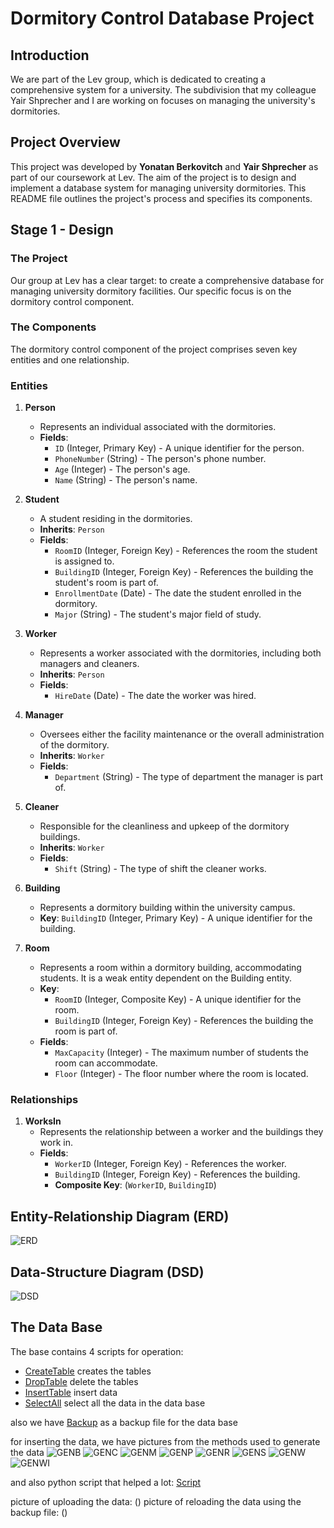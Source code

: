 # Dormitory Control Database Project

## Introduction

We are part of the Lev group, which is dedicated to creating a comprehensive system for a university. The subdivision that my colleague Yair Shprecher and I are working on focuses on managing the university's dormitories.

## Project Overview

This project was developed by **Yonatan Berkovitch** and **Yair Shprecher** as part of our coursework at Lev. The aim of the project is to design and implement a database system for managing university dormitories. This README file outlines the project's process and specifies its components.

## Stage 1 - Design

### The Project

Our group at Lev has a clear target: to create a comprehensive database for managing university dormitory facilities. Our specific focus is on the dormitory control component.

### The Components

The dormitory control component of the project comprises seven key entities and one relationship.

### Entities

1. **Person**
   - Represents an individual associated with the dormitories.
   - **Fields**:
     - `ID` (Integer, Primary Key) - A unique identifier for the person.
     - `PhoneNumber` (String) - The person's phone number.
     - `Age` (Integer) - The person's age.
     - `Name` (String) - The person's name.

2. **Student**
   - A student residing in the dormitories.
   - **Inherits**: `Person`
   - **Fields**:
     - `RoomID` (Integer, Foreign Key) - References the room the student is assigned to.
     - `BuildingID` (Integer, Foreign Key) - References the building the student's room is part of.
     - `EnrollmentDate` (Date) - The date the student enrolled in the dormitory.
     - `Major` (String) - The student's major field of study.

3. **Worker**
   - Represents a worker associated with the dormitories, including both managers and cleaners.
   - **Inherits**: `Person`
   - **Fields**:
     - `HireDate` (Date) - The date the worker was hired.

4. **Manager**
   - Oversees either the facility maintenance or the overall administration of the dormitory.
   - **Inherits**: `Worker`
   - **Fields**:
     - `Department` (String) - The type of department the manager is part of.

5. **Cleaner**
   - Responsible for the cleanliness and upkeep of the dormitory buildings.
   - **Inherits**: `Worker`
   - **Fields**:
     - `Shift` (String) - The type of shift the cleaner works.

6. **Building**
   - Represents a dormitory building within the university campus.
   - **Key**: `BuildingID` (Integer, Primary Key) - A unique identifier for the building.

7. **Room**
   - Represents a room within a dormitory building, accommodating students. It is a weak entity dependent on the Building entity.
   - **Key**: 
     - `RoomID` (Integer, Composite Key) - A unique identifier for the room.
     - `BuildingID` (Integer, Foreign Key) - References the building the room is part of.
   - **Fields**:
     - `MaxCapacity` (Integer) - The maximum number of students the room can accommodate.
     - `Floor` (Integer) - The floor number where the room is located.

### Relationships

1. **WorksIn**
   - Represents the relationship between a worker and the buildings they work in.
   - **Fields**:
     - `WorkerID` (Integer, Foreign Key) - References the worker.
     - `BuildingID` (Integer, Foreign Key) - References the building.
     - **Composite Key**: (`WorkerID`, `BuildingID`)

## Entity-Relationship Diagram (ERD)

![ERD](https://github.com/YBLevAccount/DataBaseProject/assets/100221042/933bc4ad-9691-47b0-a273-2c51ee6bf2ce)


## Data-Structure Diagram (DSD)

![DSD](https://github.com/YBLevAccount/DataBaseProject/assets/100221042/2ada7594-8545-4ef0-bfeb-c23d3e84df50)


## The Data Base

The base contains 4 scripts for operation:
   - [CreateTable](level1/createTable.sql) creates the tables
   - [DropTable](level1/dropTable.sql) delete the tables
   - [InsertTable](level1/insertTable.sql) insert data
   - [SelectAll](level1/selectAll.sql) select all the data in the data base

also we have [Backup](level1/backup.sql) as a backup file for the data base

for inserting the data, we have pictures from the methods used to generate the data
![GENB](level1/gen_Building.png)
![GENC](level1/gen_Cleaner.png)
![GENM](level1/gen_Manager.png)
![GENP](level1/gen_Person.png)
![GENR](level1/gen_Room.png)
![GENS](level1/gen_Student.png)
![GENW](level1/gen_Worker.png)
![GENWI](level1/gen_WorksIn.png)

and also python script that helped a lot: [Script](level1/insertTableScript.py)

picture of uploading the data:
()
picture of reloading the data using the backup file:
()
